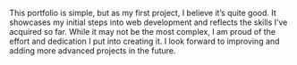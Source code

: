 This portfolio is simple, but as my first project, I believe it’s quite good. It showcases my initial steps into web development and reflects the skills I’ve acquired so far. While it may not be the most complex, I am proud of the effort and dedication I put into creating it. I look forward to improving and adding more advanced projects in the future.
